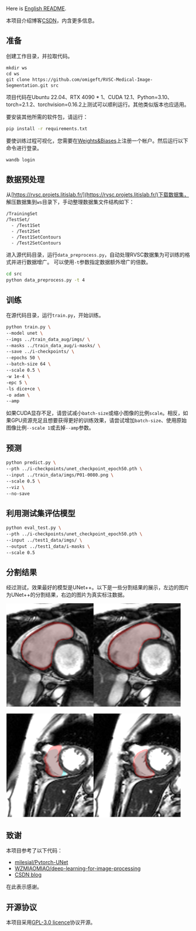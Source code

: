 Here is [English README](README.md).

本项目介绍博客[CSDN](https://blog.csdn.net/Omigeq/article/details/135882653)，内含更多信息。

## 准备

创建工作目录，并拉取代码。

```
mkdir ws
cd ws
git clone https://github.com/omigeft/RVSC-Medical-Image-Segmentation.git src
```

项目代码在Ubuntu 22.04、RTX 4090 * 1、CUDA 12.1、Python=3.10、torch=2.1.2、torchvision=0.16.2上测试可以顺利运行。其他类似版本也应适用。

要安装其他所需的软件包，请运行：

```sh
pip install -r requirements.txt
```

要使训练过程可视化，您需要在[Weights&Biases](https://wandb.ai/)上注册一个帐户。然后运行以下命令进行登录。

```sh
wandb login
```

## 数据预处理

从[https://rvsc.projets.litislab.fr/](https://rvsc.projets.litislab.fr/)下载数据集，
解压数据集到`ws`目录下，手动整理数据集文件结构如下：

```
/TrainingSet
/TestSet/
  - /Test1Set
  - /Test2Set
  - /Test1SetContours
  - /Test2SetContours
```

进入源代码目录，运行`data_preprocess.py`，自动处理RVSC数据集为可训练的格式并进行数据增广。 可以使用`-t`参数指定数据额外增广的倍数。 

```sh
cd src
python data_preprocess.py -t 4
```

## 训练

在源代码目录，运行`train.py`，开始训练。

```sh
python train.py \
--model unet \
--imgs ../train_data_aug/imgs/ \
--masks ../train_data_aug/i-masks/ \
--save ../i-checkpoints/ \
--epochs 50 \
--batch-size 64 \
--scale 0.5 \
-w 1e-4 \
-epc 5 \
-ls dice+ce \
-o adam \
--amp
```

如果CUDA显存不足，请尝试减小`batch-size`或缩小图像的比例`scale`。相反，如果GPU资源充足且想要获得更好的训练效果，请尝试增加`batch-size`、使用原始图像比例`--scale 1`或去掉`--amp`参数。 

## 预测

```sh
python predict.py \
--pth ../i-checkpoints/unet_checkpoint_epoch50.pth \
--input ../train_data/imgs/P01-0080.png \
--scale 0.5 \
--viz \
--no-save
```

## 利用测试集评估模型

```sh
python eval_test.py \
--pth ../i-checkpoints/unet_checkpoint_epoch50.pth \
--input ../test1_data/imgs/ \
--output ../test1_data/i-masks \
--scale 0.5
```

## 分割结果

经过测试，效果最好的模型是UNet++。以下是一些分割结果的展示，左边的图片为UNet++的分割结果，右边的图片为真实标注数据。

![P33-0020-seg](assets/P33-0020-seg.png)

![P35-0140-seg](assets/P35-0140-seg.png)

## 致谢

本项目参考了以下代码：

* [milesial/Pytorch-UNet](https://github.com/milesial/Pytorch-UNet)
* [WZMIAOMIAO/deep-learning-for-image-processing](https://github.com/WZMIAOMIAO/deep-learning-for-image-processing)
* [CSDN blog](https://blog.csdn.net/qq_43205656/article/details/121191937)

在此表示感谢。

## 开源协议

本项目采用[GPL-3.0 licence](LICENSE)协议开源。